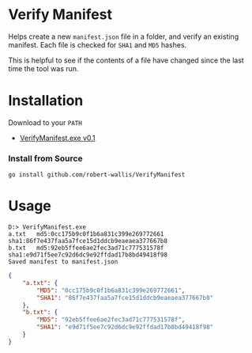 # Verify Manifest

Helps create a new `manifest.json` file in a folder, and verify an existing manifest.
Each file is checked for `SHA1` and `MD5` hashes.

This is helpful to see if the contents of a file have changed since the last time the tool was run.

# Installation

Download to your `PATH`
* [VerifyManifest.exe v0.1](https://github.com/robert-wallis/VerifyManifest/archive/v0.1/VerifyManifest.exe)

### Install from Source
```
go install github.com/robert-wallis/VerifyManifest
```

# Usage
```
D:> VerifyManifest.exe
a.txt	md5:0cc175b9c0f1b6a831c399e269772661	sha1:86f7e437faa5a7fce15d1ddcb9eaeaea377667b8
b.txt	md5:92eb5ffee6ae2fec3ad71c777531578f	sha1:e9d71f5ee7c92d6dc9e92ffdad17b8bd49418f98
Saved manifest to manifest.json
```

```manifest.json
{
	"a.txt": {
		"MD5": "0cc175b9c0f1b6a831c399e269772661",
		"SHA1": "86f7e437faa5a7fce15d1ddcb9eaeaea377667b8"
	},
	"b.txt": {
		"MD5": "92eb5ffee6ae2fec3ad71c777531578f",
		"SHA1": "e9d71f5ee7c92d6dc9e92ffdad17b8bd49418f98"
	}
}
```